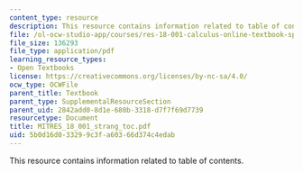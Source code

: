 ```yaml
---
content_type: resource
description: This resource contains information related to table of contents.
file: /ol-ocw-studio-app/courses/res-18-001-calculus-online-textbook-spring-2005/5b0d16d033299c3fa60366d374c4edab_MITRES_18_001_strang_toc.pdf
file_size: 136293
file_type: application/pdf
learning_resource_types:
- Open Textbooks
license: https://creativecommons.org/licenses/by-nc-sa/4.0/
ocw_type: OCWFile
parent_title: Textbook
parent_type: SupplementalResourceSection
parent_uid: 2842add0-8d1e-680b-3318-d7f7f69d7739
resourcetype: Document
title: MITRES_18_001_strang_toc.pdf
uid: 5b0d16d0-3329-9c3f-a603-66d374c4edab
---
```

This resource contains information related to table of contents.